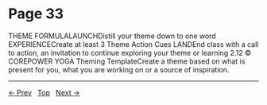 # Page 33

THEME FORMULALAUNCHDistill your theme down to one word
EXPERIENCECreate at least 3 Theme Action Cues
LANDEnd class with a call to action, an invitation to continue exploring your theme or learning
2.12 © COREPOWER YOGA Theming TemplateCreate a theme based on what is present for you, what you are working on or a source of inspiration.


---
[← Prev](/pages/page-032.md) &nbsp; [Top](/index.md) &nbsp; [Next →](/pages/page-034.md)
